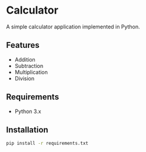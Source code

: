 # Calculator

A simple calculator application implemented in Python.

## Features

- Addition
- Subtraction
- Multiplication
- Division

## Requirements

- Python 3.x

## Installation

```sh
pip install -r requirements.txt
